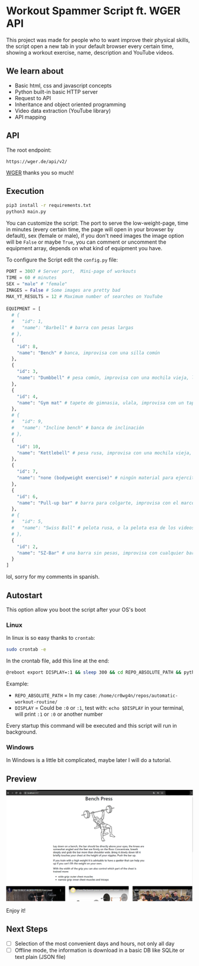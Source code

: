 # Workout Spammer Script ft. WGER API

This project was made for people who to want improve their physical skills, the script open a new tab in your default browser every certain time, showing a workout 
exercise, name, description and YouTube videos.

## We learn about

* Basic html, css and javascript concepts
* Python built-in basic HTTP server
* Request to API
* Inheritance and object oriented programming
* Video data extraction (YouTube library)
* API mapping

## API 

The root endpoint:
```
https://wger.de/api/v2/
```
[WGER](https://wger.de/es/software/features) thanks you so much!

## Execution

```bash
pip3 install -r requirements.txt
python3 main.py
```

You can customize the script: The port to serve the low-weight-page, time in minutes (every certain time, the page will open in your browser by default), sex (female or male), if you don't need images the image option will be `False` or maybe `True`, you can comment or uncomment the equipment array, depends on what kind of equipment you have.


To configure the Script edit the `config.py` file:

```python
PORT = 3007 # Server port,  Mini-page of workouts
TIME = 60 # minutes
SEX = "male" # "female"
IMAGES = False # Some images are pretty bad
MAX_YT_RESULTS = 12 # Maximum number of searches on YouTube

EQUIPMENT = [
  # {
  #   "id": 1,
  #   "name": "Barbell" # barra con pesas largas
  # },
  {
    "id": 8,
    "name": "Bench" # banca, improvisa con una silla común
  },
  {
    "id": 3,
    "name": "Dumbbell" # pesa común, improvisa con una mochila vieja, llenala de libros y cosas pesadas, alternativamente siempre hay una silla mejor si es de metal
  },
  {
    "id": 4,
    "name": "Gym mat" # tapete de gimnasia, ulala, improvisa con un tapete común :P
  },
  # {
  #   "id": 9,
  #   "name": "Incline bench" # banca de inclinación
  # },
  {
    "id": 10,
    "name": "Kettlebell" # pesa rusa, improvisa con una mochila vieja, llenala de libros y cosas pesadas
  },
  {
    "id": 7,
    "name": "none (bodyweight exercise)" # ningún material para ejercitarte, calistenia
  },
  {
    "id": 6,
    "name": "Pull-up bar" # barra para colgarte, improvisa con el marco de tu puerta 
  },
  # {
  #   "id": 5,
  #   "name": "Swiss Ball" # pelota rusa, o la pelota esa de los videos en los que dos sujetos colisionan
  # },
  {
    "id": 2,
    "name": "SZ-Bar" # una barra sin pesas, improvisa con cualquier barra
  }
]
```
lol, sorry for my comments in spanish.

## Autostart

This option allow you boot the script after your OS's boot

### Linux

In linux is so easy thanks to `crontab`:

```bash
sudo crontab -e
```

In the crontab file, add this line at the end:

```bash
@reboot export DISPLAY=:1 && sleep 300 && cd REPO_ABSOLUTE_PATH && python3 main.py &
```

Example: 

* `REPO_ABSOLUTE_PATH` = In my case: `/home/cr0wg4n/repos/automatic-workout-routine/`
* `DISPLAY` = Could be `:0` or `:1`, test with: `echo $DISPLAY` in your terminal, will print `:1` or `:0` or another number


Every startup this command will be executed and this script will run in background.

### Windows

In Windows is a little bit complicated, maybe later I will do a tutorial.

## Preview

<img alt="Demo " src="https://raw.githubusercontent.com/cr0wg4n/automatic-workout-routine/master/assets/preview.PNG"/>
<br>

Enjoy it!

## Next Steps 

- [ ] Selection of the most convenient days and hours, not only all day
- [ ] Offline mode, the information is download in a basic DB like SQLite or text plain (JSON file)
